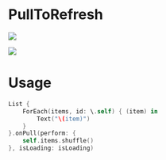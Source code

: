 # PullToRefresh

![](https://github.com/noppefoxwolf/PullToRefresh/blob/master/.github/ios.gif)

![](https://github.com/noppefoxwolf/PullToRefresh/blob/master/.github/mac.gif)

# Usage

```swift
List {
    ForEach(items, id: \.self) { (item) in
        Text("\(item)")
    }
}.onPull(perform: {
    self.items.shuffle()
}, isLoading: isLoading)
```
